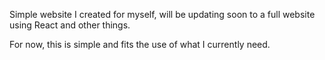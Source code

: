 Simple website I created for myself, will be updating soon to a full website using React and other things.

For now, this is simple and fits the use of what I currently need.
